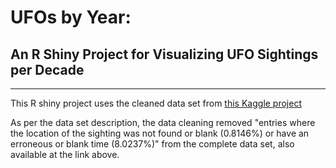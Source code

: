 # UFOs by Year: 
## An R Shiny Project for Visualizing UFO Sightings per Decade
----------
This R shiny project uses the cleaned data set from [this Kaggle project](https://www.kaggle.com/datasets/NUFORC/ufo-sightings)

As per the data set description, the data cleaning removed "entries where the location of the sighting was not found or blank (0.8146%) or have an erroneous or blank time (8.0237%)" from the complete data set, also available at the link above.

